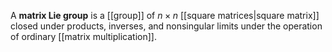 A **matrix Lie group** is a [[group]] of $n \times n$ [[square matrices|square matrix]] closed under products, inverses, and nonsingular limits under the operation of ordinary [[matrix multiplication]]. 